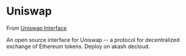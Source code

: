 # Uniswap

From [Uniswap Interface](https://github.com/Uniswap/uniswap-interface)

An open source interface for Uniswap -- a protocol for decentralized exchange of Ethereum tokens.
Deploy on akash decloud.
